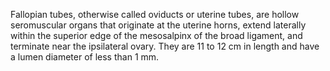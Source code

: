 Fallopian tubes, otherwise called oviducts or uterine tubes, are hollow seromuscular organs that originate at the uterine horns, extend laterally within the superior edge of the mesosalpinx of the broad ligament, and terminate near the ipsilateral ovary. They are 11 to 12 cm in length and have a lumen diameter of less than 1 mm.